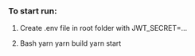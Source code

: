 ### To start run:

1.  Create .env file in root folder with JWT_SECRET=...

2.  Bash
yarn
yarn build
yarn start
